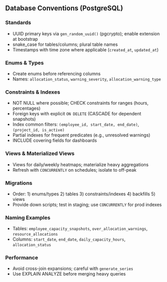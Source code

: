 ## Database Conventions (PostgreSQL)

### Standards
- UUID primary keys via `gen_random_uuid()` (pgcrypto); enable extension at bootstrap
- snake_case for tables/columns; plural table names
- Timestamps with time zone where applicable (`created_at`, `updated_at`)

### Enums & Types
- Create enums before referencing columns
- Names: `allocation_status`, `warning_severity`, `allocation_warning_type`

### Constraints & Indexes
- NOT NULL where possible; CHECK constraints for ranges (hours, percentages)
- Foreign keys with explicit `ON DELETE` (CASCADE for dependent snapshots)
- Index common filters: `(employee_id, start_date, end_date)`, `(project_id, is_active)`
- Partial indexes for frequent predicates (e.g., unresolved warnings)
- INCLUDE covering fields for dashboards

### Views & Materialized Views
- Views for daily/weekly heatmaps; materialize heavy aggregations
- Refresh with `CONCURRENTLY` on schedules; isolate to off-peak

### Migrations
- Order: 1) enums/types 2) tables 3) constraints/indexes 4) backfills 5) views
- Provide down scripts; test in staging; use `CONCURRENTLY` for prod indexes

### Naming Examples
- Tables: `employee_capacity_snapshots`, `over_allocation_warnings`, `resource_allocations`
- Columns: `start_date`, `end_date`, `daily_capacity_hours`, `allocation_status`

### Performance
- Avoid cross-join expansions; careful with `generate_series`
- Use EXPLAIN ANALYZE before merging heavy queries


